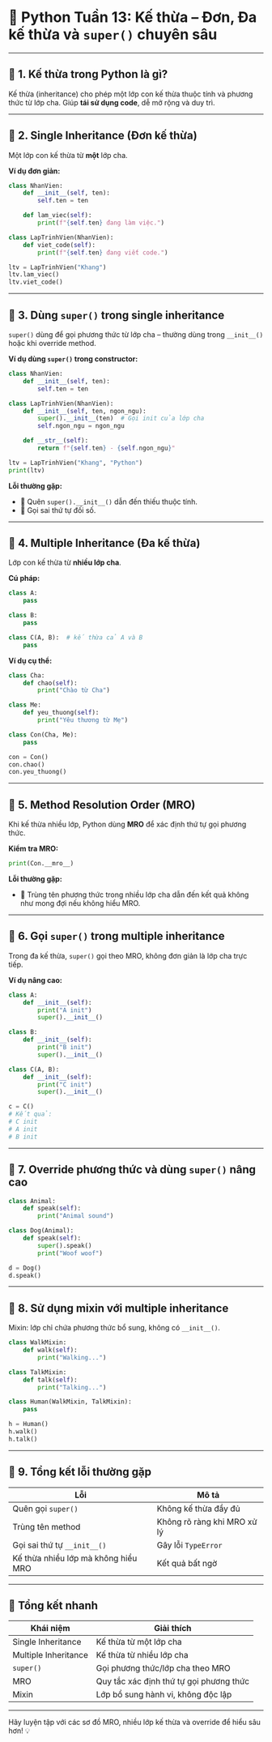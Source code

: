 
# 📌 Python Tuần 13: Kế thừa – Đơn, Đa kế thừa và `super()` chuyên sâu

---

## 🚩 1. Kế thừa trong Python là gì?

Kế thừa (inheritance) cho phép một lớp con kế thừa thuộc tính và phương thức từ lớp cha. Giúp **tái sử dụng code**, dễ mở rộng và duy trì.

---

## 🚩 2. Single Inheritance (Đơn kế thừa)

Một lớp con kế thừa từ **một** lớp cha.

**Ví dụ đơn giản:**
```python
class NhanVien:
    def __init__(self, ten):
        self.ten = ten

    def lam_viec(self):
        print(f"{self.ten} đang làm việc.")

class LapTrinhVien(NhanVien):
    def viet_code(self):
        print(f"{self.ten} đang viết code.")

ltv = LapTrinhVien("Khang")
ltv.lam_viec()
ltv.viet_code()
```

---

## 🚩 3. Dùng `super()` trong single inheritance

`super()` dùng để gọi phương thức từ lớp cha – thường dùng trong `__init__()` hoặc khi override method.

**Ví dụ dùng `super()` trong constructor:**
```python
class NhanVien:
    def __init__(self, ten):
        self.ten = ten

class LapTrinhVien(NhanVien):
    def __init__(self, ten, ngon_ngu):
        super().__init__(ten)  # Gọi init của lớp cha
        self.ngon_ngu = ngon_ngu

    def __str__(self):
        return f"{self.ten} - {self.ngon_ngu}"

ltv = LapTrinhVien("Khang", "Python")
print(ltv)
```

**Lỗi thường gặp:**
- 🔴 Quên `super().__init__()` dẫn đến thiếu thuộc tính.
- 🔴 Gọi sai thứ tự đối số.

---

## 🚩 4. Multiple Inheritance (Đa kế thừa)

Lớp con kế thừa từ **nhiều lớp cha**.

**Cú pháp:**
```python
class A:
    pass

class B:
    pass

class C(A, B):  # kế thừa cả A và B
    pass
```

**Ví dụ cụ thể:**
```python
class Cha:
    def chao(self):
        print("Chào từ Cha")

class Me:
    def yeu_thuong(self):
        print("Yêu thương từ Mẹ")

class Con(Cha, Me):
    pass

con = Con()
con.chao()
con.yeu_thuong()
```

---

## 🚩 5. Method Resolution Order (MRO)

Khi kế thừa nhiều lớp, Python dùng **MRO** để xác định thứ tự gọi phương thức.

**Kiểm tra MRO:**
```python
print(Con.__mro__)
```

**Lỗi thường gặp:**
- 🔴 Trùng tên phương thức trong nhiều lớp cha dẫn đến kết quả không như mong đợi nếu không hiểu MRO.

---

## 🚩 6. Gọi `super()` trong multiple inheritance

Trong đa kế thừa, `super()` gọi theo MRO, không đơn giản là lớp cha trực tiếp.

**Ví dụ nâng cao:**
```python
class A:
    def __init__(self):
        print("A init")
        super().__init__()

class B:
    def __init__(self):
        print("B init")
        super().__init__()

class C(A, B):
    def __init__(self):
        print("C init")
        super().__init__()

c = C()
# Kết quả:
# C init
# A init
# B init
```

---

## 🚩 7. Override phương thức và dùng `super()` nâng cao

```python
class Animal:
    def speak(self):
        print("Animal sound")

class Dog(Animal):
    def speak(self):
        super().speak()
        print("Woof woof")

d = Dog()
d.speak()
```

---

## 🚩 8. Sử dụng mixin với multiple inheritance

Mixin: lớp chỉ chứa phương thức bổ sung, không có `__init__()`.

```python
class WalkMixin:
    def walk(self):
        print("Walking...")

class TalkMixin:
    def talk(self):
        print("Talking...")

class Human(WalkMixin, TalkMixin):
    pass

h = Human()
h.walk()
h.talk()
```

---

## 🚩 9. Tổng kết lỗi thường gặp

| Lỗi | Mô tả |
|-----|-------|
| Quên gọi `super()` | Không kế thừa đầy đủ |
| Trùng tên method | Không rõ ràng khi MRO xử lý |
| Gọi sai thứ tự `__init__()` | Gây lỗi `TypeError` |
| Kế thừa nhiều lớp mà không hiểu MRO | Kết quả bất ngờ |

---

## 🎯 Tổng kết nhanh

| Khái niệm | Giải thích |
|----------|------------|
| Single Inheritance | Kế thừa từ một lớp cha |
| Multiple Inheritance | Kế thừa từ nhiều lớp cha |
| `super()` | Gọi phương thức/lớp cha theo MRO |
| MRO | Quy tắc xác định thứ tự gọi phương thức |
| Mixin | Lớp bổ sung hành vi, không độc lập |

---

Hãy luyện tập với các sơ đồ MRO, nhiều lớp kế thừa và override để hiểu sâu hơn! 💡
